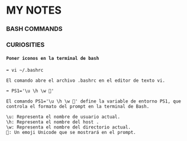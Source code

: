 # **MY NOTES**

### **BASH COMMANDS**

### **CURIOSITIES**

#### **`Poner iconos en la terminal de bash`**

```
➡️ vi ~/.bashrc

El comando abre el archivo .bashrc en el editor de texto vi.

➡️ PS1='\u \h \w 🙂'

El comando PS1='\u \h \w 🙂' define la variable de entorno PS1, que controla el formato del prompt en la terminal de Bash.

\u: Representa el nombre de usuario actual.
\h: Representa el nombre del host .
\w: Representa el nombre del directorio actual.
🙂: Un emoji Unicode que se mostrará en el prompt.
```
